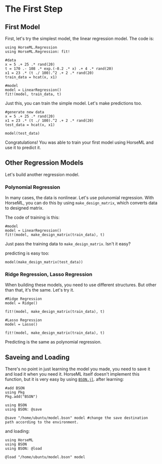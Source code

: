 # The First Step

## First Model
First, let's try the simplest model, the linear regression model.
The code is:
```
using HorseML.Regression
using HorseML.Regression: fit!

#data
x = 5 .+ 25 .* rand(20)
t = 170 .- 108 .* exp.(-0.2 .* x) .+ 4 .* rand(20)
x1 = 23 .* (t ./ 100).^2 .+ 2 .* rand(20)
train_data = hcat(x, x1)

#model
model = LinearRegression()
fit!(model, train_data, t)
```
Just this, you can train the simple model. Let's make predictions too.
```
#generate new data
x = 5 .+ 25 .* rand(20)
x1 = 23 .* (t ./ 100).^2 .+ 2 .* rand(20)
test_data = hcat(x, x1)

model(test_data)
```
Congratulations! You was able to train your first model using HorseML and use it to predict it.

## Other Regression Models
Let's build another regression model.

### Polynomial Regression
In many cases, the data is nonlinear. Let's use polunomial regression. With HorseML, you can do this by using `make_design_matrix`, which converts data to designed matrix.

The code of training is this:
```
#model
model = LinearRegression()
fit!(model, make_design_matrix(train_data), t)
```
Just pass the training data to `make_design_matrix`. Isn't it easy?

predicting is easy too:
```
model(make_design_matrix(test_data))
```

### Ridge Regression, Lasso Regression
When building these models, you need to use different structures. But other than that, it's the same. Let's try it.
```
#Ridge Regression
model = Ridge()

fit!(model, make_design_matrix(train_data), t)

#Lasso Regression
model = Lasso()

fit!(model, make_design_matrix(train_data), t)
```
Predicting is the same as polynomial regression.

## Saveing and Loading
There's no point in just learning the model you made, you need to save it and load it when you need it.
HorseML itself doesn't implement this function, but it is very easy by using [`BSON.jl`](https://github.com/JuliaIO/BSON.jl).
after learning:
```
#add BSON
using Pkg
Pkg.add("BSON")

using BSON
using BSON: @save

@save "/home/ubuntu/model.bson" model #change the save destination path according to the environment.
```
and loading:
```
using HorseML
using BSON
using BSON: @load

@load "/home/ubuntu/model.bson" model
```